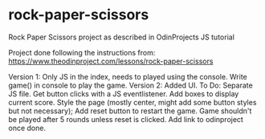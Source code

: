 # rock-paper-scissors
Rock Paper Scissors project as described in OdinProjects JS tutorial

Project done following the instructions from: https://www.theodinproject.com/lessons/rock-paper-scissors

Version 1: Only JS in the index, needs to played using the console. Write game() in console to play the game.
Version 2: Added UI. To Do: Separate JS file. Get button clicks with a JS eventlistener. Add boxes to display current score. Style the page (mostly center, might add some button styles but not necessary); Add reset button to restart the game. Game shouldn't be played after 5 rounds unless reset is clicked. Add link to odinproject once done.
